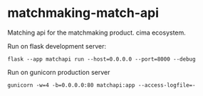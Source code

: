 # matchmaking-match-api
Matching api for the matchmaking product. cima ecosystem.



Run on flask development server:
```
flask --app matchapi run --host=0.0.0.0 --port=8000 --debug
```


Run on gunicorn production server
```
gunicorn -w=4 -b=0.0.0.0:80 matchapi:app --access-logfile=-
```
